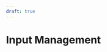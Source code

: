 ```yaml
---
draft: true
---
```


# Input Management
<!--
TODO:
Goal: Third Person Camera Controller
Make the HelloSphere controllable with the camera+wasd
-->
